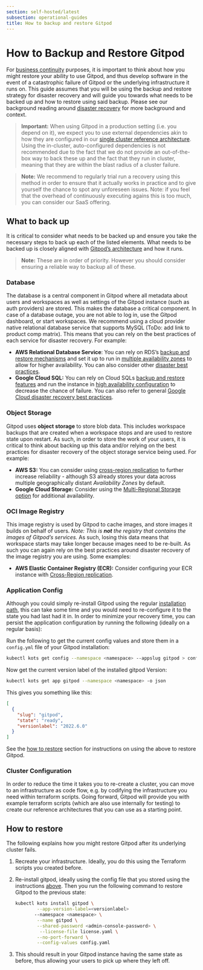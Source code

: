 ```yaml
---
section: self-hosted/latest
subsection: operational-guides
title: How to backup and restore Gitpod
---
```


<script context="module">
  export const prerender = true;
</script>

# How to Backup and Restore Gitpod

For [business continuity](https://en.wikipedia.org/wiki/Business_continuity_planning) purposes, it is important to think about how you might restore your ability to use Gitpod, and thus develop software in the event of a catastrophic failure of Gitpod or the underlying infrastructure it runs on. This guide assumes that you will be using the backup and restore strategy for disaster recovery and will guide you towards what needs to be backed up and how to restore using said backup. Please see our background reading around [disaster recovery](./disaster-recovery) for more background and context.

> **Important:** When using Gitpod in a production setting (i.e. you depend on it), we expect you to use external dependencies akin to how they are configured in our [single cluster reference architecture](./reference-architecture/production-ready-single-cluster). Using the in-cluster, auto-configured dependencies is not recommended due to the fact that we do not provide an out-of-the-box way to back these up and the fact that they run in cluster, meaning that they are within the blast radius of a cluster failure.

> **Note:** We recommend to regularly trial run a recovery using this method in order to ensure that it actually works in practice and to give yourself the chance to spot any unforeseen issues. Note: if you feel that the overhead of continuously executing agains this is too much, you can consider our SaaS offering.

## What to back up

It is critical to consider what needs to be backed up and ensure you take the necessary steps to back up each of the listed elements. What needs to be backed up is closely aligned with [Gitpod’s architecture](./reference-architecture/production-ready-single-cluster#overview) and how it runs.

> **Note:** These are in order of priority. However you should consider ensuring a reliable way to backup all of these.

### Database

The database is a central component in Gitpod where all metadata about users and workspaces as well as settings of the Gitpod instance (such as auth providers) are stored. This makes the database a critical component. In case of a database outage, you are not able to log in, use the Gitpod dashboard, or start workspaces. We recommend using a cloud provider native relational database service that supports MySQL (ToDo: add link to product comp matrix). This means that you can rely on the best practices of each service for disaster recovery. For example:

- **AWS Relational Database Service**: You can rely on RDS’s [backup and restore mechanisms](https://docs.aws.amazon.com/AmazonRDS/latest/UserGuide/CHAP_CommonTasks.BackupRestore.html) and set it up to run in [multiple availability zones](https://docs.aws.amazon.com/AmazonRDS/latest/UserGuide/create-multi-az-db-cluster.html) to allow for higher availability. You can also consider other [disaster best practices](https://medium.com/tensult/amazon-rds-disaster-recovery-8a40dd8350ea).
- **Google Cloud SQL:** You can rely on Cloud SQLs [backup and restore features](https://cloud.google.com/sql/docs/mysql/backup-recovery/backups) and run the instance in [high availability configuration](https://cloud.google.com/sql/docs/mysql/high-availability) to decrease the chance of failure. You can also refer to general [Google Cloud disaster recovery best practices](https://cloud.google.com/architecture/dr-scenarios-planning-guide).

### Object Storage

Gitpod uses **object storage** to store blob data. This includes workspace backups that are created when a workspace stops and are used to restore state upon restart. As such, in order to store the work of your users, it is critical to think about backing up this data and/or relying on the best practices for disaster recovery of the object storage service being used. For example:

- **AWS S3:** You can consider using [cross-region replication](https://docs.aws.amazon.com/AmazonS3/latest/userguide/replication.html) to further increase reliability - although S3 already stores your data across multiple geographically distant _Availability Zones_ by default.
- **Google Cloud Storage:** Consider using the [Multi-Regional Storage option](https://cloud.google.com/storage/docs/storage-classes) for additional availability.

### OCI Image Registry

This image registry is used by Gitpod to cache images, and store images it builds on behalf of users. _Note: This is **not** the registry that contains the images of Gitpod’s services._ As such, losing this data means that workspace starts may take longer because images need to be re-built. As such you can again rely on the best practices around disaster recovery of the image registry you are using. Some examples:

- **AWS Elastic Container Registry (ECR):** Consider configuring your ECR instance with [Cross-Region replication](https://docs.aws.amazon.com/AmazonECR/latest/userguide/replication.html).

### Application Config

Although you could simply re-install Gitpod using the regular [installation path](./getting-started), this can take some time and you would need to re-configure it to the state you had last had it in. In order to minimize your recovery time, you can persist the application configuration by running the following (ideally on a regular basis):

Run the following to get the current config values and store them in a `config.yml` file of your Gitpod installation:

```bash
kubectl kots get config --namespace <namespace> --appslug gitpod > config.yaml
```

Now get the current version label of the installed gitpod Version:

```bash
kubectl kots get app gitpod --namespace <namespace> -o json
```

This gives you something like this:

```json
[
  {
    "slug": "gitpod",
    "state": "ready",
    "versionlabel": "2022.6.0"
  }
]
```

See the [how to restore](backup-restore#how-to-restore) section for instructions on using the above to restore Gitpod.

### Cluster Configuration

In order to reduce the time it takes you to re-create a cluster, you can move to an infrastructure as code flow, e.g. by codifying the infrastructure you need within terraform scripts. Going forward, Gitpod will provide you with example terraform scripts (which are also use internally for testing) to create our reference architectures that you can use as a starting point.

## How to restore

The following explains how you might restore Gitpod after its underlying cluster fails.

1. Recreate your infrastructure. Ideally, you do this using the Terraform scripts you created before.
2. Re-install gitpod, ideally using the config file that you stored using the instructions [above](./backup-restore#application-config). Then you run the following command to restore Gitpod to the previous state:

   ```bash
   kubectl kots install gitpod \
           --app-version-label=<versionlabel>
   	      --namespace <namespace> \
           --name gitpod \
           --shared-password <admin-console-password> \
         	--license-file license.yaml \
           --no-port-forward \
           --config-values config.yaml
   ```

3. This should result in your Gitpod instance having the same state as before, thus allowing your users to pick up where they left off.

